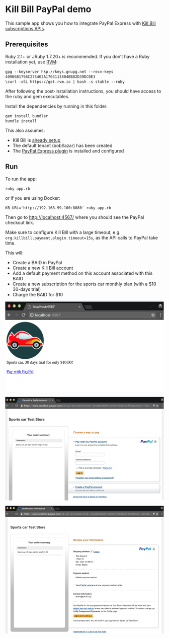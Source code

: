 Kill Bill PayPal demo
=====================

This sample app shows you how to integrate PayPal Express with [Kill Bill subscriptions APIs](http://docs.killbill.io/0.16/userguide_subscription.html).

Prerequisites
-------------

Ruby 2.1+ or JRuby 1.7.20+ is recommended. If you don’t have a Ruby installation yet, use [RVM](https://rvm.io/rvm/install):

```
gpg --keyserver hkp://keys.gnupg.net --recv-keys 409B6B1796C275462A1703113804BB82D39DC0E3
\curl -sSL https://get.rvm.io | bash -s stable --ruby
```

After following the post-installation instructions, you should have access to the ruby and gem executables.

Install the dependencies by running in this folder:

```
gem install bundler
bundle install
```

This also assumes:

* Kill Bill is [already setup](http://docs.killbill.io/0.20/getting_started.html)
* The default tenant (bob/lazar) has been created
* The [PayPal Express plugin](https://github.com/killbill/killbill-paypal-express-plugin) is installed and configured

Run
---

To run the app:

```
ruby app.rb
```

or if you are using Docker:

```
KB_URL='http://192.168.99.100:8080' ruby app.rb
```

Then go to [http://localhost:4567/](http://localhost:4567/) where you should see the PayPal checkout link.

Make sure to configure Kill Bill with a large timeout, e.g. `org.killbill.payment.plugin.timeout=15s`, as the API calls to PayPal take time.

This will:

* Create a BAID in PayPal
* Create a new Kill Bill account
* Add a default payment method on this account associated with this BAID
* Create a new subscription for the sports car monthly plan (with a $10 30-days trial)
* Charge the BAID for $10

![Shopping cart](./screen1.png)

![Checkout Review](./screen2.png)

![Checkout](./screen3.png)
